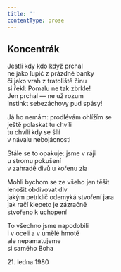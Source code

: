 ```yaml
---
title: ''
contentType: prose
---
```


## Koncentrák

Jestli kdy kdo když prchal  
ne jako lupič z prázdné banky  
či jako vrah z tratoliště činu  
si řekl: Pomalu ne tak zbrkle!  
Jen prchal — ne už rozum  
instinkt sebezáchovy pud spásy!

Já ho nemám: prodlévám ohlížím se  
ještě polaskat tu chvíli  
tu chvíli kdy se šílí  
v návalu nebojácnosti

Stále se to opakuje: jsme v ráji  
u stromu pokušení  
v zahradě divů u kořenu zla

Mohli bychom se ze všeho jen těšit  
lenošit obdivovat div  
jakým petrklíč odemyká stvoření jara  
jak račí klepeto je zázračně  
stvořeno k uchopení

To všechno jsme napodobili  
i v oceli a v umělé hmotě  
ale nepamatujeme  
si samého Boha

21\. ledna 1980
